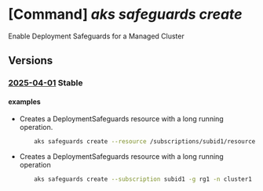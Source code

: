# [Command] _aks safeguards create_

Enable Deployment Safeguards for a Managed Cluster

## Versions

### [2025-04-01](/Resources/mgmt-plane/L3tyZXNvdXJjZXVyaX0vcHJvdmlkZXJzL21pY3Jvc29mdC5jb250YWluZXJzZXJ2aWNlL2RlcGxveW1lbnRzYWZlZ3VhcmRzL2RlZmF1bHQ=/2025-04-01.xml) **Stable**

<!-- mgmt-plane /{resourceuri}/providers/microsoft.containerservice/deploymentsafeguards/default 2025-04-01 -->

#### examples

- Creates a DeploymentSafeguards resource with a long running operation.
    ```bash
        aks safeguards create --resource /subscriptions/subid1/resourceGroups/rg1/providers/Microsoft.ContainerService/managedClusters/cluster1 --level Warn
    ```

- Creates a DeploymentSafeguards resource with a long running operation
    ```bash
        aks safeguards create --subscription subid1 -g rg1 -n cluster1 --level Warn
    ```
